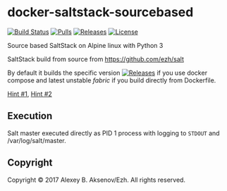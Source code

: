docker-saltstack-sourcebased
=======================
[![Build Status](https://travis-ci.org/ezh/docker-saltstack-sourcebased.png?branch=master)](https://travis-ci.org/ezh/docker-saltstack-sourcebased) [![Pulls](https://img.shields.io/docker/pulls/ezh1k/saltstack.svg)](https://hub.docker.com/r/ezh1k/saltstack/) [![Releases](https://img.shields.io/github/release/ezh/docker-saltstack-sourcebased.svg)](https://github.com/ezh/docker-saltstack-sourcebased/releases) [![License](https://img.shields.io/github/license/ezh/docker-saltstack-sourcebased.svg)](https://github.com/ezh/docker-saltstack-sourcebased/blob/master/LICENSE)

Source based SaltStack on Alpine linux with Python 3

SaltStack build from source from https://github.com/ezh/salt

By default it builds the specific version [![Releases](https://img.shields.io/github/release/ezh/docker-saltstack-sourcebased.svg)](https://github.com/ezh/docker-saltstack-sourcebased/releases) if you use docker compose and latest unstable *fabric* if you build directly from Dockerfile.

[Hint #1](https://github.com/ezh/docker-saltstack-sourcebased/blob/master/docker/Dockerfile#L5),
[Hint #2](https://github.com/ezh/docker-saltstack-sourcebased/blob/master/docker-compose.travis.yml#L7)

Execution
---------

Salt master executed directly as PID 1 process with logging to `STDOUT` and /var/log/salt/master.

Copyright
---------

Copyright © 2017 Alexey B. Aksenov/Ezh. All rights reserved.
